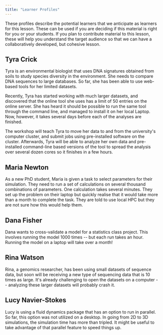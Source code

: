 ```yaml
---
title: "Learner Profiles"
---
```


These profiles describe the potential learners that we anticipate as learners for this lesson. These
can be used if you are deciding if this material is right for you or your students. If you plan to
contribute material to this lesson, these will help you understand the target audience so that we
can have a collaboratively developed, but cohesive lesson.

## Tyra Crick
 
Tyra is an environmental biologist that uses DNA signatures obtained from soils to study species
diversity in the environment. She needs to compare DNA sequences to large databases. So far, she has
been able to use web-based tools for her limited datasets.

Recently, Tyra has started working with much larger datasets, and discovered that the online tool
she uses has a limit of 50 entries on the online server. She has heard it should be possible to run
the same tool through the command line, and managed to install it on her local Laptop. Now, however,
it takes several days before each of the analyses are finished.

The workshop will teach Tyra to move her data to and from the university's computer cluster, and
submit jobs using pre-installed software on the cluster. Afterwards, Tyra will be able to analyze
her own data and pre-installed command-line based versions of the tool to spread the analysis over
several dozen cores so it finishes in a few hours.

## Maria Newton
 
As a new PhD student, Maria is given a task to select parameters for their simulation. They need to
run a set of calculations on several thousand combinations of parameters. One calculation takes
several minutes. They set up the problem on their laptop but quickly realise that it would take more
than a month to complete the task. They are told to use local HPC but they are not sure how this
would help them.

## Dana Fisher

Dana wants to cross-validate a model for a statistics class project. This involves running the model
1000 times -- but each run takes an hour. Running the model on a laptop will take over a month!

## Rina Watson

Rina, a genomics researcher, has been using small datasets of sequence data, but soon will be
receiving a new type of sequencing data that is 10 times as large. It's already challenging to open
the datasets on a computer -- analyzing these larger datasets will probably crash it.

## Lucy Navier-Stokes

Lucy is using a fluid dynamics package that has an option to run in parallel. So far, this option
was not utilized on a desktop. In going from 2D to 3D simulations, the simulation time has more than
tripled. It might be useful to take advantage of that parallel feature to speed things up.

